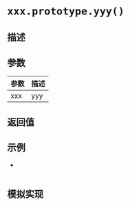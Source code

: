 # `xxx.prototype.yyy()`

## 描述


## 参数

参数 | 描述
--- | ---
xxx | yyy


## 返回值


## 示例

+ 

```js
```



## 模拟实现 

```js
```
